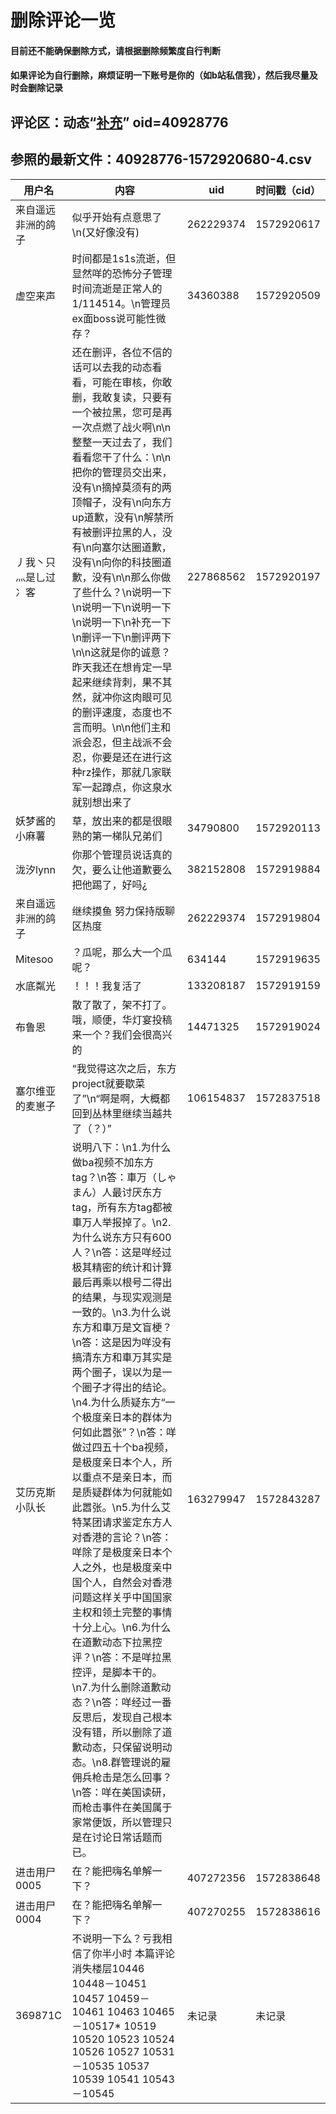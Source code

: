 # 删除评论一览
#### 目前还不能确保删除方式，请根据删除频繁度自行判断
#### 如果评论为**自行删除**，麻烦证明一下账号是你的（如b站私信我），然后我尽量及时会删除记录

## 评论区：动态“[补充](https://t.bilibili.com/317796845122753296)” oid=40928776
## 参照的最新文件：40928776-1572920680-4.csv

 用户名 | 内容 | uid | 时间戳（cid）
--------------|------|--------------|-----
来自遥远非洲的鸽子|似乎开始有点意思了\n(又好像没有)|262229374|1572920617
虚空来声|时间都是1s1s流逝，但显然咩的恐怖分子管理时间流逝是正常人的1/114514。\n管理员ex面boss说可能性微存？|34360388|1572920509
丿我丶只灬是乚过冫客|还在删评，各位不信的话可以去我的动态看看，可能在审核，你敢删，我敢复读，只要有一个被拉黑，您可是再一次点燃了战火啊\n\n整整一天过去了，我们看看您干了什么：\n\n把你的管理员交出来，没有\n摘掉莫须有的两顶帽子，没有\n向东方up道歉，没有\n解禁所有被删评拉黑的人，没有\n向塞尔达圈道歉，没有\n向你的科技圈道歉，没有\n\n那么你做了些什么？\n说明一下\n说明一下\n说明一下\n说明一下\n补充一下\n删评一下\n删评两下\n\n这就是你的诚意？昨天我还在想肯定一早起来继续背刺，果不其然，就冲你这肉眼可见的删评速度，态度也不言而明。\n\n他们主和派会忍，但主战派不会忍，你要是还在进行这种rz操作，那就几家联军一起蹲点，你这泉水就别想出来了|227868562|1572920197
妖梦酱的小麻薯|草，放出来的都是很眼熟的第一梯队兄弟们|34790800|1572920113
泷汐lynn|你那个管理员说话真的欠，要么让他道歉要么把他踢了，好吗¿|382152808|1572919884
来自遥远非洲的鸽子|继续摸鱼 努力保持版聊区热度|262229374|1572919804
Mitesoo|？瓜呢，那么大一个瓜呢？|634144|1572919635
水底粼光|！！！我复活了|133208187|1572919159
布鲁恩|散了散了，架不打了。哦，顺便，华灯宴投稿来一个？我们会很高兴的|14471325|1572919024
塞尔维亚的麦崽子|“我觉得这次之后，东方project就要歇菜了”\n“啊是啊，大概都回到丛林里继续当越共了（？）”|106154837|1572837518
艾历克斯小队长|说明八下：\n1.为什么做ba视频不加东方tag？\n答：車万（しゃまん）人最讨厌东方tag，所有东方tag都被車万人举报掉了。\n2.为什么说东方只有600人？\n答：这是咩经过极其精密的统计和计算最后再乘以根号二得出的结果，与现实观测是一致的。\n3.为什么说东方和車万是文盲梗？\n答：这是因为咩没有搞清东方和車万其实是两个圈子，误以为是一个圈子才得出的结论。\n4.为什么质疑东方“一个极度亲日本的群体为何如此嚣张”？\n答：咩做过四五十个ba视频，是极度亲日本个人，所以重点不是亲日本，而是质疑群体为何就能如此嚣张。\n5.为什么艾特某团请求鉴定东方人对香港的言论？\n答：咩除了是极度亲日本个人之外，也是极度亲中国个人，自然会对香港问题这样关乎中国国家主权和领土完整的事情十分上心。\n6.为什么在道歉动态下拉黑控评？\n答：不是咩拉黑控评，是脚本干的。\n7.为什么删除道歉动态？\n答：咩经过一番反思后，发现自己根本没有错，所以删除了道歉动态，只保留说明动态。\n8.群管理说的雇佣兵枪击是怎么回事？\n答：咩在美国读研，而枪击事件在美国属于家常便饭，所以管理只是在讨论日常话题而已。|163279947|1572843287
进击用尸0005|在？能把嗨名单解一下？|407272356|1572838648
进击用尸0004|在？能把嗨名单解一下？|407270255|1572838616
369871C|不说明一下么？亏我相信了你半小时 本篇评论消失楼层10446 10448－10451 10457 10459－10461  10463 10465－10517* 10519 10520 10523 10524 10526 10527 10531－10535 10537 10539 10541 10543－10545|未记录|未记录
